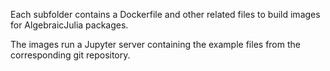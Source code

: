 Each subfolder contains a Dockerfile and other related files to build images for AlgebraicJulia packages.

The images run a Jupyter server containing the example files from the corresponding git repository.
